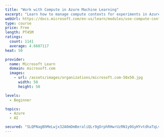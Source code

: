```yaml
---
title: "Work with Compute in Azure Machine Learning"
excerpt: "Learn how to manage compute contexts for experiments in Azure Machine Learning."
webUrl: https://docs.microsoft.com/en-us/learn/modules/use-compute-contexts-in-aml/
type: course
price: Free
length: PT45M
ratings:
  count: 1141
  average: 4.6687117
heat: 50

provider:
  name: Microsoft Learn
  domain: microsoft.com
  images:
    - url: /assets/images/organizations/microsoft.com-50x50.jpg
      width: 50
      height: 50

levels:
  - Beginner

topics:
  - Azure
  - AI

secured: "SLQPNagBhMeLwjx32A0mDmBeraliQLr9gOrphRHwrUzRN1y0GyHYvtdhaTqLvTFGNIFE78pxWXZt1o9c3V7W/R2tmVlR7+nKAoNIc04FH2cWcYUajmDyahvFOzIZfyuxiDPKBObcUzd69wzG0kzLygMQrCmRNUuC1Hk+eNTe+T46sQPx5TMVTnbsUg88uWl2qOycGbQwvL5uqMwZX2s90x1j3OegEafEh7CMILhueq8bACY2f3AmUzSrrqmLW/VhKFg20csNTSL6G82m/rAT1sVYciHylSOdaiN0WsRPVo3H1lkLh4DOtc/vBLUhWFEx+fGQjfnjqP0ZpBq8nMEn5UHP2iz2TIT4qOk4sY/47lFJcTXRjFyQEAbWE+gLMrqLdtw8Qnux+iYV2XmoJ14LPUNermUoSYuk8rfLEF7eklM=;yRu6DTaERc2kmtiEQC8fTQ=="
---
```


